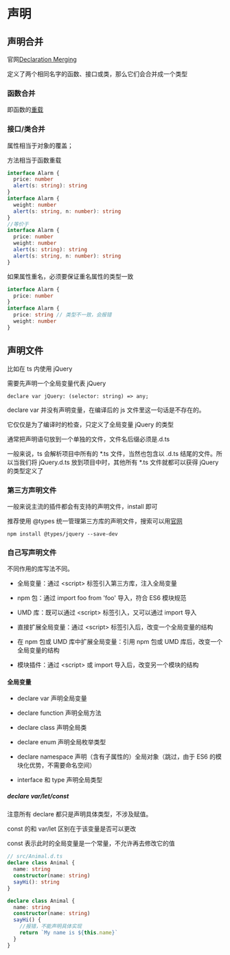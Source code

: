 # 声明
## 声明合并
官网[Declaration Merging](https://www.typescriptlang.org/docs/handbook/declaration-merging.html)  

定义了两个相同名字的函数、接口或类，那么它们会合并成一个类型

### 函数合并

即函数的[重载](./03_interface.md#重载)

### 接口/类合并

属性相当于对象的覆盖；

方法相当于函数重载

```ts
interface Alarm {
  price: number
  alert(s: string): string
}
interface Alarm {
  weight: number
  alert(s: string, n: number): string
}
//等价于
interface Alarm {
  price: number
  weight: number
  alert(s: string): string
  alert(s: string, n: number): string
}
```

如果属性重名，必须要保证重名属性的类型一致

```ts
interface Alarm {
  price: number
}
interface Alarm {
  price: string // 类型不一致，会报错
  weight: number
}
```

## 声明文件

比如在 ts 内使用 jQuery

需要先声明一个全局变量代表 jQuery

`declare var jQuery: (selector: string) => any;`

declare var 并没有声明变量，在编译后的 js 文件里这一句话是不存在的。

它仅仅是为了编译时的检查，只定义了全局变量 jQuery 的类型

通常把声明语句放到一个单独的文件，文件名后缀必须是.d.ts

一般来说，ts 会解析项目中所有的 \*.ts 文件，当然也包含以 .d.ts
结尾的文件。所以当我们将 jQuery.d.ts 放到项目中时，其他所有 \*.ts
文件就都可以获得 jQuery 的类型定义了

### 第三方声明文件

一般来说主流的插件都会有支持的声明文件，install 即可

推荐使用 \@types
统一管理第三方库的声明文件，搜索可以用[官网](https://microsoft.github.io/TypeSearch/)

`npm install @types/jquery --save-dev`

### 自己写声明文件

不同作用的库写法不同。

- 全局变量：通过 \<script\> 标签引入第三方库，注入全局变量

- npm 包：通过 import foo from 'foo' 导入，符合 ES6 模块规范

- UMD 库：既可以通过 \<script\> 标签引入，又可以通过 import 导入

- 直接扩展全局变量：通过 \<script\> 标签引入后，改变一个全局变量的结构

- 在 npm 包或 UMD 库中扩展全局变量：引用 npm 包或 UMD
  库后，改变一个全局变量的结构

- 模块插件：通过 \<script\> 或 import 导入后，改变另一个模块的结构

#### 全局变量

- declare var 声明全局变量

- declare function 声明全局方法

- declare class 声明全局类

- declare enum 声明全局枚举类型

- declare namespace
  声明（含有子属性的）全局对象（跳过，由于 ES6 的模块化优势，不需要命名空间）

- interface 和 type 声明全局类型

##### declare var/let/const

注意所有 declare 都只是声明具体类型，不涉及赋值。

const 的和 var/let 区别在于该变量是否可以更改

const 表示此时的全局变量是一个常量，不允许再去修改它的值

```ts
// src/Animal.d.ts
declare class Animal {
  name: string
  constructor(name: string)
  sayHi(): string
}

declare class Animal {
  name: string
  constructor(name: string)
  sayHi() {
    //报错，不能声明具体实现
    return `My name is ${this.name}`
  }
}
```
